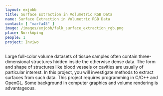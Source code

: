 ```yaml
---
layout: exjobb
title: Surface Extraction in Volumetric RGB Data
name: Surface Extraction in Volumetric RGB Data
contact: [ "marfa45" ]
image: /images/exjobb/falk_surface_extraction_rgb.png
place: Norrköping
people: 1
project: Inviwo
---
```


Large full-color volume datasets of tissue samples often contain three-dimensional structures hidden inside the otherwise dense data. The form and shape of structures like blood vessels or cavities are usually of particular interest. 
In this project, you will investigate methods to extract surfaces from such data. This project requires programming in C/C++ and OpenGL. Some background in computer graphics and volume rendering is advantageous.
